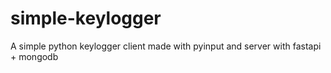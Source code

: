 # simple-keylogger
A simple python keylogger client made with pyinput and server with fastapi + mongodb
